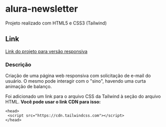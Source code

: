 # alura-newsletter
 Projeto realizado com HTML5 e CSS3 (Tailwind)

## Link
[Link do projeto para versão responsiva](https://felipesantinho.github.io/alura-newsletter/)

### Descrição
 Criação de uma página web responsiva com solicitação de e-mail do usuário. O mesmo pode interagir com o "sino", havendo uma curta animação de balanço.
 
 Foi adicionado um link para o arquivo CSS da Tailwind à seção <head> do arquivo HTML. **Você pode usar o link CDN para isso:**
 
 ```
 <head>
  <script src="https://cdn.tailwindcss.com"></script>
 </head>
 ```
